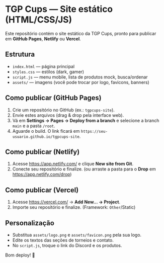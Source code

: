 # TGP Cups — Site estático (HTML/CSS/JS)

Este repositório contém o site estático da TGP Cups, pronto para publicar em **GitHub Pages**, **Netlify** ou **Vercel**.

## Estrutura
- `index.html` — página principal
- `styles.css` — estilos (dark, gamer)
- `script.js` — menu mobile, lista de produtos mock, busca/ordenar
- `assets/` — imagens (você pode trocar por logo, favicons, banners)

## Como publicar (GitHub Pages)
1. Crie um repositório no GitHub (ex.: `tgpcups-site`).
2. Envie estes arquivos (drag & drop pela interface web).
3. Vá em **Settings → Pages → Deploy from a branch** e selecione a branch `main` e a pasta `/root`.
4. Aguarde o build. O link ficará em `https://seu-usuario.github.io/tgpcups-site`.

## Como publicar (Netlify)
1. Acesse https://app.netlify.com/ e clique **New site from Git**.
2. Conecte seu repositório e finalize. (ou arraste a pasta para o **Drop** em https://app.netlify.com/drop)

## Como publicar (Vercel)
1. Acesse https://vercel.com/ → **Add New... → Project**.
2. Importe seu repositório e finalize. (Framework: `Other`/Static)

## Personalização
- Substitua `assets/logo.png` e `assets/favicon.png` pela sua logo.
- Edite os textos das seções de torneios e contato.
- No `script.js`, troque o link do Discord e os produtos.

Bom deploy! 🚀
